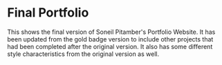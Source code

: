 # Final Portfolio

This shows the final version of Soneil Pitamber's Portfolio Website. It has been updated from the gold badge version to include other projects that had been completed after the original version.
It also has some different style characteristics from the original version as well.